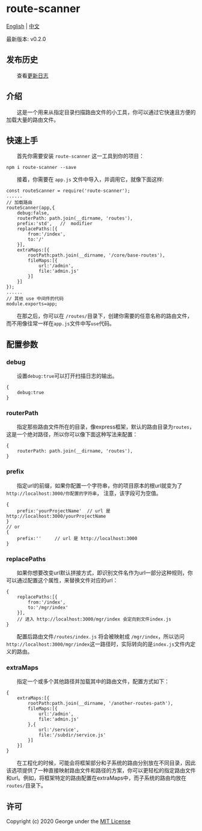 # route-scanner

[English](../../README.md) | [中文](readme_cn.md)

最新版本: v0.2.0

## 发布历史
&emsp;&emsp;查看[更新日志](changelog_cn.md)  

## 介绍
&emsp;&emsp;这是一个用来从指定目录扫描路由文件的小工具，你可以通过它快速且方便的加载大量的路由文件。

## 快速上手
&emsp;&emsp;首先你需要安装 `route-scanner` 这一工具到你的项目：
```
npm i route-scanner --save
```

&emsp;&emsp;接着，你需要在 `app.js` 文件中导入，并调用它，就像下面这样:
```
const routeScanner = require('route-scanner');
......
// 加载路由
routeScanner(app,{
    debug:false,
    routerPath: path.join(__dirname, 'routes'),
    prefix:'std',   //  modifier
    replacePaths:[{
        from:'/index',
        to:'/'
    }],
    extraMaps:[{
        rootPath:path.join(__dirname, '/core/base-routes'),
        fileMaps:[{
            url:'/admin',
            file:'admin.js'
        }]
    }]
});
......
// 其他 use 中间件的代码
module.exports=app;
``` 

&emsp;&emsp;在那之后，你可以在 `/routes/`目录下，创建你需要的任意名称的路由文件，而不用像往常一样在`app.js`文件中写`use`代码。  


## 配置参数
### debug
&emsp;&emsp;设置`debug:true`可以打开扫描日志的输出。
```
{
    debug:true
}
```
### routerPath
&emsp;&emsp;指定那些路由文件所在的目录，像express框架，默认的路由目录为`routes`，这是一个绝对路径，所以你可以像下面这种写法来配置：
```
{
    routerPath: path.join(__dirname, 'routes'),
}
```

### prefix
&emsp;&emsp;指定url的前缀，如果你配置一个字符串，你的项目原本的根url就变为了`http://localhost:3000/你配置的字符串`， 注意，该字段可为空值。  

```
{
    prefix:'yourProjectName'  // url 是 http://localhost:3000/yourProjectName
}
// or 
{
    prefix:''     // url 是 http://localhost:3000
}
```

### replacePaths
&emsp;&emsp;如果你想要改变url默认拼接方式，即识别文件名作为url一部分这种规则，你可以通过配置这个属性，来替换文件对应的url：
```
{
    replacePaths:[{
        from:'/index',
        to:'/mgr/index'
    }],
    // 进入 http://localhost:3000/mgr/index 会定向到文件index.js
}
```
&emsp;&emsp;配置后路由文件`/routes/index.js` 将会被映射成
`/mgr/index`，所以访问`http://localhost:3000/mgr/index`这一路径时，实际转向的是`index.js`文件内定义的路由。

### extraMaps
&emsp;&emsp;指定一个或多个其他路径并加载其中的路由文件，配置方式如下：
```
{
    extraMaps:[{
        rootPath:path.join(__dirname, '/another-routes-path'),
        fileMaps:[{
            url:'/admin',
            file:'admin.js'
        },{
            url:'/service',
            file:'/subdir/service.js'
        }]
    }]
}
```

&emsp;&emsp;在工程化的时候，可能会将框架部分和子系统的路由分别放在不同目录，因此该选项提供了一种直接映射路由文件和路径的方案，你可以更轻松的指定路由文件和url。例如，将框架特定的路由配置在extraMaps中，而子系统的路由均放在`routes/`目录下。


## 许可
Copyright (c) 2020 George under the [MIT License](LICENSE)
